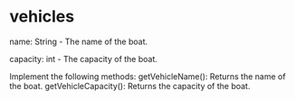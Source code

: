 # vehicles
name: String - The name of the boat.

capacity: int - The capacity of the boat.

Implement the following methods:
getVehicleName(): Returns the name of the boat.
getVehicleCapacity(): Returns the capacity of the boat.
